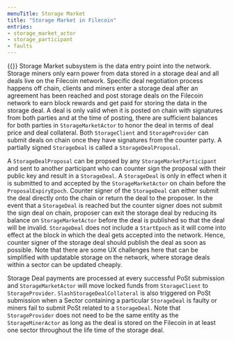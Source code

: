```yaml
---
menuTitle: Storage Market
title: "Storage Market in Filecoin"
entries:
- storage_market_actor
- storage_participant
- faults
---
```


{{<label storage_market_subsystem>}}
Storage Market subsystem is the data entry point into the network. Storage miners only earn power from data stored in a storage deal and all deals live on the Filecoin network. Specific deal negotiation process happens off chain, clients and miners enter a storage deal after an agreement has been reached and post storage deals on the Filecoin network to earn block rewards and get paid for storing the data in the storage deal. A deal is only valid when it is posted on chain with signatures from both parties and at the time of posting, there are sufficient balances for both parties in `StorageMarketActor` to honor the deal in terms of deal price and deal collateral. Both `StorageClient` and `StorageProvider` can submit deals on chain once they have signatures from the counter party. A partially signed `StorageDeal` is called a `StorageDealProposal`. 

A `StorageDealProposal` can be propsed by any `StorageMarketParticipant` and sent to another participant who can counter sign the proposal with their public key and result in a `StorageDeal`. A `StorageDeal` is only in effect when it is submitted to and accepted by the `StorageMarketActor` on chain before the `ProposalExpiryEpoch`. Counter signer of the `StorageDeal` can either submit the deal directly onto the chain or return the deal to the proposer. In the event that a `StorageDeal` is reached but the counter signer does not submit the sign deal on chain, proposer can exit the storage deal by reducing its balance on `StorageMarketActor` before the deal is published so that the deal will be invalid. `StorageDeal` does not include a `StartEpoch` as it will come into effect at the block in which the deal gets accepted into the network. Hence, counter signer of the storage deal should publish the deal as soon as possible. Note that there are some UX challenges here that can be simplified with updatable storage on the network, where storage deals within a sector can be updated cheaply.

Storage Deal payments are processed at every successful PoSt submission and `StorageMarketActor` will move locked funds from `StorageClient` to `StorageProvider`. `SlashStorageDealCollateral` is also triggered on PoSt submission when a Sector containing a particular `StorageDeal` is faulty or miners fail to submit PoSt related to a `StorageDeal`. Note that `StorageProvider` does not need to be the same entity as the `StorageMinerActor` as long as the deal is stored on the Filecoin in at least one sector throughout the life time of the storage deal.

